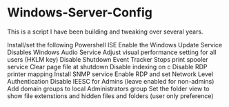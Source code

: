 # Windows-Server-Config
This is a script I have been building and tweaking over several years.

Install/set the following 
  Powershell ISE
  Enable the Windows Update Service
  Disables Windows Audio Service
  Adjust visual performance setting for all users (HKLM key)
  Disable Shutdown Event Tracker
  Stops print spooler service
  Clear page file at shutdown
  Disable indexing on c
  Disable RDP printer mapping
  Install SNMP service
  Enable RDP and set Network Level Authentication
  Disable IEESC for Admins (leave enabled for non-admins)
  Add domain groups to local Administrators group
  Set the folder view to show file extenstions and hidden files and folders (user only preference)
